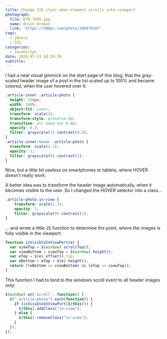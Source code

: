 ```yaml
---
title: Change CSS class when element scrolls into viewport
photograph:
  file: D70_7695.jpg
  name: Onion Broken
  link: 'https://500px.com/photo/260478167'
tags:
  - jQuery
  - CSS
categories:
  - JavaScript
date: 2020-07-13 18:24:39
subtitle:
---
```

I had a neat visual gimmick on the start page of this blog, that the gray-scaled header image of a post in the list scaled up to 100% and became colored, when the user hovered over it:

```css
.article-inner .article-photo {
  height: 150px;
  width: 100%;
  object-fit: cover;
  transform: scale(1);
  transform-style: preserve-3d;
  transition: all ease-out 0.6s;
  opacity: 0.3;
  filter: grayscale(1) contrast(0.5);
}
.article-inner:hover .article-photo {
  transform: scale(1.1);
  opacity: 1;
  filter: grayscale(0) contrast(1);
}
```

Nice, but a little bit useless on smartphones or tablets, where HOVER  doesn't really work.

<!-- more -->

A better idea was to transform the header image automatically, when it becomes visible to the user. So I changed the HOVER selector into a class...

```css
.article-photo.in-view {
    transform: scale(1.1);
    opacity: 1;
    filter: grayscale(0) contrast(1);
}
```

... and wrote a little JS function to determine the point, where the images is fully visible in the viewport:

```js
function isVisibleInViewPort(e) {
  var viewTop = $(window).scrollTop();
  var viewBottom = viewTop + $(window).height();
  var eTop = $(e).offset().top;
  var eBottom = eTop + $(e).height();
  return ((eBottom <= viewBottom) && (eTop >= viewTop));
}
```

This function I had to bind to the windows scroll event to all header images only:

```js
$(window).on('scroll', function() {
  $(".article-photo").each(function() {
    if (isVisibleInViewPort($(this))) {
      $(this).addClass("in-view");
    } else {
      $(this).removeClass("in-view");
    }
  });
});
```
